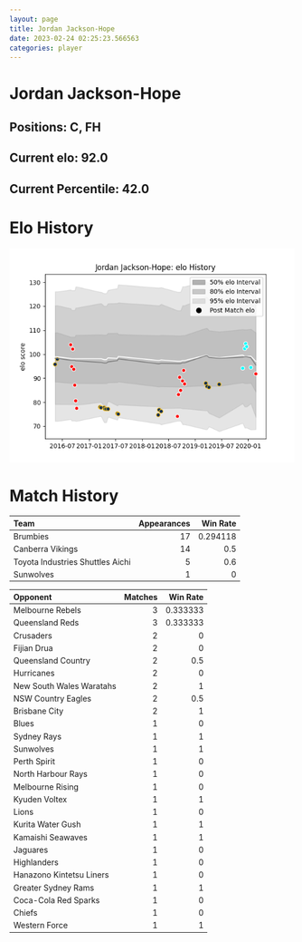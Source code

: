 ```yaml
---  
layout: page  
title: Jordan Jackson-Hope  
date: 2023-02-24 02:25:23.566563  
categories: player  
---
```

# Jordan Jackson-Hope

## Positions: C, FH

## Current elo: 92.0

## Current Percentile: 42.0

# Elo History


![elo history](history_JordanJackson-Hope.png)
# Match History


| Team                             |   Appearances |   Win Rate |
|:---------------------------------|--------------:|-----------:|
| Brumbies                         |            17 |   0.294118 |
| Canberra Vikings                 |            14 |   0.5      |
| Toyota Industries Shuttles Aichi |             5 |   0.6      |
| Sunwolves                        |             1 |   0        |

| Opponent                 |   Matches |   Win Rate |
|:-------------------------|----------:|-----------:|
| Melbourne Rebels         |         3 |   0.333333 |
| Queensland Reds          |         3 |   0.333333 |
| Crusaders                |         2 |   0        |
| Fijian Drua              |         2 |   0        |
| Queensland Country       |         2 |   0.5      |
| Hurricanes               |         2 |   0        |
| New South Wales Waratahs |         2 |   1        |
| NSW Country Eagles       |         2 |   0.5      |
| Brisbane City            |         2 |   1        |
| Blues                    |         1 |   0        |
| Sydney Rays              |         1 |   1        |
| Sunwolves                |         1 |   1        |
| Perth Spirit             |         1 |   0        |
| North Harbour Rays       |         1 |   0        |
| Melbourne Rising         |         1 |   0        |
| Kyuden Voltex            |         1 |   1        |
| Lions                    |         1 |   0        |
| Kurita Water Gush        |         1 |   1        |
| Kamaishi Seawaves        |         1 |   1        |
| Jaguares                 |         1 |   0        |
| Highlanders              |         1 |   0        |
| Hanazono Kintetsu Liners |         1 |   0        |
| Greater Sydney Rams      |         1 |   1        |
| Coca-Cola Red Sparks     |         1 |   0        |
| Chiefs                   |         1 |   0        |
| Western Force            |         1 |   1        |